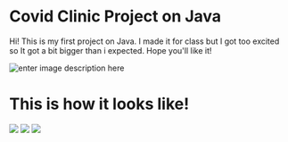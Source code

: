 #  Covid Clinic Project on Java
Hi! This is my first project on Java. I made it for class but I got too excited so It got a bit bigger than i expected.
Hope you'll like it!

![enter image description here](https://img.devrant.com/devrant/rant/r_2320300_8CgA3.jpg)

# This is how it looks like!
![](https://i.ibb.co/Lg00YK4/Captura-de-pantalla-2022-04-23-111326.png)
![](https://i.ibb.co/26BZHDs/Captura-de-pantalla-2022-04-23-111337.png)
![](https://i.ibb.co/w7LPVcg/Captura-de-pantalla-2022-04-23-111355.png)
